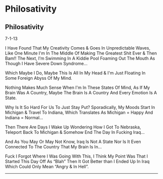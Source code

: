 # Philosativity

## Philosativity

7-1-13

I Have Found That My Creativity Comes & Goes In Unpredictable Waves, Like One Minute I'm In The Middle Of Making The Greatest Shit Ever & Then Bam!! The Next, I’m Swimming In A Kiddie Pool Foaming Out The Mouth As Though I Have Severe Down Syndrome…

Which Maybe I Do, Maybe This Is All In My Head & I'm Just Floating In Some Foreign Abyss Of My Mind.

Nothing Makes Much Sense When I'm In These States Of Mind, As If My Brain Was A Country, Maybe The Brain Is A Country And Every Emotion Is A State.

Why Is It So Hard For Us To Just Stay Put? Sporadically, My Moods Start In Michigan & Travel To Indiana, Which Translates As Michigan = Happy And Indiana = Normal…

Then There Are Days I Wake Up Wondering How I Got To Nebraska, Teleport Back To Michigan & Somehow End The Day In Fucking Iraq…

And As You May Or May Not Know, Iraq Is Not A State Nor Is It Even Connected To The Country That My Brain Is In…

Fuck I Forgot Where I Was Going With This, I Think My Point Was That I Started This Day Off As “Blah” Then It Got Better than I Ended Up In Iraq Which Could Only Mean “Angry & In Hell”.

----
